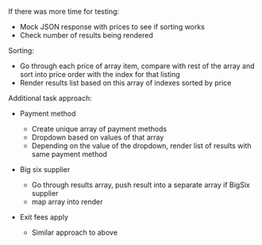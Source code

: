If there was more time for testing:

- Mock JSON response with prices to see if sorting works
- Check number of results being rendered

Sorting:
- Go through each price of array item, compare with rest of the array and sort into price order with the index for that listing
- Render results list based on this array of indexes sorted by price 

Additional task approach:
- Payment method
    - Create unique array of payment methods
    - Dropdown based on values of that array
    - Depending on the value of the dropdown, render list of results with same payment method

- Big six supplier
    - Go through results array, push result into a separate array if BigSix supplier
    - map array into render

- Exit fees apply
    - Similar approach to above